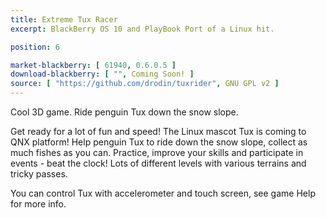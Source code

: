 ```yaml
---
title: Extreme Tux Racer
excerpt: BlackBerry OS 10 and PlayBook Port of a Linux hit.

position: 6

market-blackberry: [ 61940, 0.6.0.5 ] 
download-blackberry: [ "", Coming Soon! ]
source: [ "https://github.com/drodin/tuxrider", GNU GPL v2 ]
---
```


Cool 3D game. Ride penguin Tux down the snow slope.

Get ready for a lot of fun and speed! The Linux mascot Tux is coming to QNX platform!
Help penguin Tux to ride down the snow slope, collect as much fishes as you can.
Practice, improve your skills and participate in events - beat the clock!
Lots of different levels with various terrains and tricky passes.

You can control Tux with accelerometer and touch screen, see game Help for more info.
